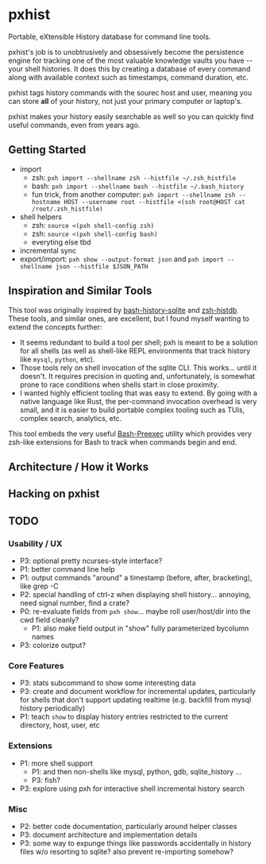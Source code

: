 # pxhist
Portable, eXtensible History database for command line tools.

pxhist's job is to unobtrusively and obsessively become the
persistence engine for tracking one of the most valuable knowledge
vaults you have -- your shell histories.  It does this by creating a
database of every command along with available context such as
timestamps, command duration, etc.

pxhist tags history commands with the sourec host and user, meaning
you can store **all** of your history, not just your primary computer
or laptop's.

pxhist makes your history easily searchable as well so you can quickly
find useful commands, even from years ago.

## Getting Started

- import
  - zsh: `pxh import --shellname zsh --histfile ~/.zsh_histfile`
  - bash: `pxh import --shellname bash --histfile ~/.bash_history`
  - fun trick, from another computer: `pxh import --shellname zsh --hostname HOST --username root --histfile <(ssh root@HOST cat /root/.zsh_histfile)`
- shell helpers
  - zsh: `source <(pxh shell-config zsh)`
  - zsh: `source <(pxh shell-config bash)`
  - everyting else tbd
- incremental sync
- export/import: `pxh show --output-format json` and `pxh import --shellname json --histfile $JSON_PATH`

## Inspiration and Similar Tools

This tool was originally inspired by
[bash-history-sqlite](https://github.com/thenewwazoo/bash-history-sqlite)
and [zsh-histdb](https://github.com/larkery/zsh-histdb).  These tools,
and similar ones, are excellent, but I found myself wanting to extend
the concepts further:

- It seems redundant to build a tool per shell; pxh is meant to be a
  solution for all shells (as well as shell-like REPL environments
  that track history like `mysql`, `python`, etc).
- Those tools rely on shell invocation of the sqlite CLI.  This
  works... until it doesn't.  It requires precision in quoting and,
  unfortunately, is somewhat prone to race conditions when shells
  start in close proximity.
- I wanted highly efficient tooling that was easy to extend.  By going
  with a native language like Rust, the per-command invocation
  overhead is very small, and it is easier to build portable complex
  tooling such as TUIs, complex search, analytics, etc.

This tool embeds the very useful
[Bash-Preexec](https://github.com/rcaloras/bash-preexec) utility which
provides very zsh-like extensions for Bash to track when commands
begin and end.

## Architecture / How it Works

## Hacking on pxhist

## TODO

### Usability / UX
- P3: optional pretty ncurses-style interface?
- P1: better command line help
- P1: output commands "around" a timestamp (before, after,
  bracketing), like grep -C
- P2: special handling of ctrl-z when displaying shell
  history... annoying, need signal number, find a crate?
- P0: re-evaluate fields from `pxh show`... maybe roll user/host/dir
  into the cwd field cleanly?
  - P1: also make field output in "show" fully parameterized bycolumn
    names
- P3: colorize output?

### Core Features
- P3: stats subcommand to show some interesting data
- P3: create and document workflow for incremental updates,
  particularly for shells that don't support updating realtime
  (e.g. backfill from mysql history periodically)
- P1: teach `show` to display history entries restricted to the
  current directory, host, user, etc

### Extensions
- P1: more shell support
  - P1: and then non-shells like mysql, python, gdb, sqlite_history
    ...
  - P3: fish?
- P3: explore using pxh for interactive shell incremental history
  search

### Misc
- P2: better code documentation, particularly around helper classes
- P3: document architecture and implementation details
- P3: some way to expunge things like passwords accidentally in
  history files w/o resorting to sqlite?  also prevent re-importing
  somehow?
